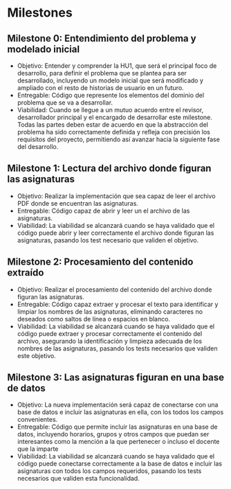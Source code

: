 # Milestones
## Milestone 0: Entendimiento del problema y modelado inicial
* Objetivo: Entender y comprender la HU1, que será el principal foco de desarrollo, para definir el problema que se plantea para ser desarrollado, incluyendo un modelo inicial que será modificado y ampliado con el resto de historias de usuario en un futuro.
* Entregable: Código que represente los elementos del dominio del problema que se va a desarrollar.
* Viabilidad: Cuando se llegue a un mutuo acuerdo entre el revisor, desarrollador principal y el encargado de desarrollar este milestone. Todas las partes deben estar de acuerdo en que la abstracción del problema ha sido correctamente definida y refleja con precisión los requisitos del proyecto, permitiendo así avanzar hacia la siguiente fase del desarrollo.

## Milestone 1: Lectura del archivo donde figuran las asignaturas
* Objetivo: Realizar la implementación que sea capaz de leer el archivo PDF donde se encuentran las asignaturas.
* Entregable: Código capaz de abrir y leer un el archivo de las asignaturas.
* Viabilidad: La viabilidad se alcanzará cuando se haya validado que el código puede abrir y leer correctamente el archivo donde figuran las asignaturas, pasando los test necesario que validen el objetivo.

## Milestone 2: Procesamiento del contenido extraído
* Objetivo: Realizar el procesamiento del contenido del archivo donde figuran las asignaturas.
* Entregable: Código capaz extraer y procesar el texto para identificar y limpiar los nombres de las asignaturas, eliminando caracteres no deseados como saltos de línea o espacios en blanco.
* Viabilidad: La viabilidad se alcanzará cuando se haya validado que el código puede extraer y procesar correctamente el contenido del archivo, asegurando la identificación y limpieza adecuada de los nombres de las asignaturas, pasando los tests necesarios que validen este objetivo.

## Milestone 3: Las asignaturas figuran en una base de datos
* Objetivo: La nueva implementación será capaz de conectarse con una base de datos e incluir las asignaturas en ella, con los todos los campos convenientes.
* Entregable: Código que permite incluir las asignaturas en una base de datos, incluyendo horarios, grupos y otros campos que puedan ser interesantes como la mención a la que pertenecer o incluso el docente que la imparte
* Viabilidad: La viabilidad se alcanzará cuando se haya validado que el código puede conectarse correctamente a la base de datos e incluir las asignaturas con todos los campos requeridos, pasando los tests necesarios que validen esta funcionalidad.